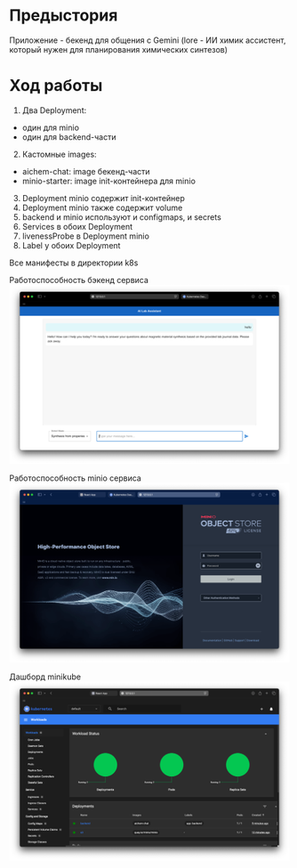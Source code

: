 # Предыстория
Приложение - бекенд для общения с Gemini (lore - ИИ химик ассистент, который нужен для планирования химических синтезов)

# Ход работы
1. Два Deployment:
- один для minio
- один для backend-части

2. Кастомные images:
- aichem-chat: image бекенд-части
- minio-starter: image init-контейнера для minio

3. Deployment minio содержит init-контейнер
4. Deployment minio также содержит volume
5. backend и minio используют и configmaps, и secrets
6. Services в обоих Deployment
7. livenessProbe в Deployment minio
8. Label у обоих Deployment

Все манифесты в директории k8s

Работоспособность бэкенд сервиса
![](./pictures/backend.png)

Работоспособность minio сервиса
![](./pictures/minio.png)

Дашборд minikube
![](./pictures/dashboard.png)
